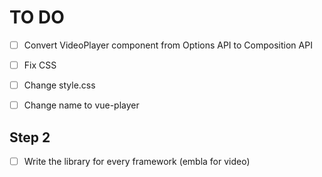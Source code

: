# TO DO
- [ ] Convert VideoPlayer component from Options API to Composition API
- [ ] Fix CSS
- [ ] Change style.css
- [ ] Change name to vue-player


## Step 2
- [ ] Write the library for every framework (embla for video)
